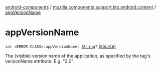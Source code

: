 [android-components](../index.md) / [mozilla.components.support.ktx.android.content](index.md) / [appVersionName](./app-version-name.md)

# appVersionName

`val <ERROR CLASS>.appVersionName: `[`String`](https://kotlinlang.org/api/latest/jvm/stdlib/kotlin/-string/index.html)`?` [(source)](https://github.com/mozilla-mobile/android-components/blob/master/components/support/ktx/src/main/java/mozilla/components/support/ktx/android/content/Context.kt#L43)

The (visible) version name of the application, as specified by the  tag's versionName
attribute. E.g. "2.0".

